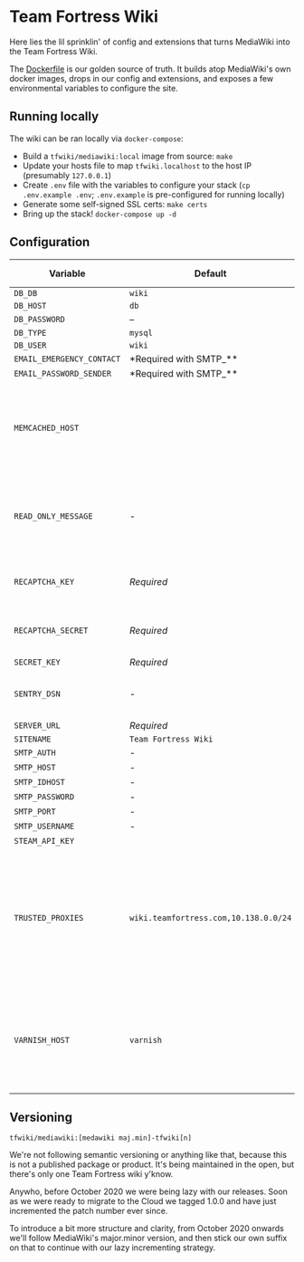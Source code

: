 # Team Fortress Wiki

Here lies the lil sprinklin' of config and extensions that turns MediaWiki into the Team Fortress Wiki.

The [Dockerfile](./Dockerfile) is our golden source of truth. It builds atop MediaWiki's own docker images, drops in our config and extensions, and exposes a few environmental variables to configure the site.

## Running locally

The wiki can be ran locally via `docker-compose`:

- Build a `tfwiki/mediawiki:local` image from source: `make`
- Update your hosts file to map `tfwiki.localhost` to the host IP (presumably `127.0.0.1`)
- Create `.env` file with the variables to configure your stack (`cp .env.example .env`; `.env.example` is pre-configured for running locally)
- Generate some self-signed SSL certs: `make certs`
- Bring up the stack! `docker-compose up -d`

## Configuration

| Variable                  | Default                               | Associated MediaWiki variable | Notes                                                                                                  |
| ------------------------- | ------------------------------------- | ----------------------------- | ------------------------------------------------------------------------------------------------------ |
| `DB_DB`                   | `wiki`                                | `$wgDBname`                   |
| `DB_HOST`                 | `db`                                  | `$wgDBserver`                 |
| `DB_PASSWORD`             | –                                     | `$wgDBpassword`               |
| `DB_TYPE`                 | `mysql`                               | `$wgDBtype`                   |
| `DB_USER`                 | `wiki`                                | `$wgDBuser`                   |
| `EMAIL_EMERGENCY_CONTACT` | \*Required with SMTP\_\*\*            | `$wgEmergencyContact`         |
| `EMAIL_PASSWORD_SENDER`   | \*Required with SMTP\_\*\*            | `$wgPasswordSender`           |
| `MEMCACHED_HOST`          |                                       | `$wgMemCachedServers`         | Can declare CSV. If this is blank we'll use MediaWiki's default cache settings                         |
| `READ_ONLY_MESSAGE`               | -                                     | `$wgReadOnly`                 | If set, puts the Wiki into read-only mode with the given message.                                      |
| `RECAPTCHA_KEY`           | _Required_                            | `$wgReCaptchaSiteKey`         | Credentials for a ReCaptcha v2 Tickbox                                                                 |
| `RECAPTCHA_SECRET`        | _Required_                            | `$wgReCaptchaSecretKey`       | Credentials for a ReCaptcha v2 Tickbox                                                                 |
| `SECRET_KEY`              | _Required_                            | `$wgSecretKey`                |
| `SENTRY_DSN`              | -                                     |                               | Used to report errors to [Sentry](https://sentry.io)                                                   |
| `SERVER_URL`              | _Required_                            | `$wgServer`                   |
| `SITENAME`                | `Team Fortress Wiki`                  | `$wgSitename`                 |
| `SMTP_AUTH`               | -                                     | `$wgSMTP['auth']`             |
| `SMTP_HOST`               | -                                     | `$wgSMTP['Host']`             |
| `SMTP_IDHOST`             | -                                     | `$wgSMTP['IDHost']`           |
| `SMTP_PASSWORD`           | -                                     | `$wgSMTP['password']`         |
| `SMTP_PORT`               | -                                     | `$wgSMTP['port']`             |
| `SMTP_USERNAME`           | -                                     | `$wgSMTP['username']`         |
| `STEAM_API_KEY`           |                                       | N/A                           |
| `TRUSTED_PROXIES`         | `wiki.teamfortress.com,10.138.0.0/24` | `\$wgSquidServersNoPurge`     | Can declare CSV. Make sure MediaWiki can properly resolve IP addresses through external load balancers |
| `VARNISH_HOST`            | `varnish`                             | `$wgSquidServers`             | Can declare CSV. If this is blank and Varnish is used, MediaWiki won't purge items from the cache      |

## Versioning

`tfwiki/mediawiki:[medawiki maj.min]-tfwiki[n]`

We're not following semantic versioning or anything like that, because this is not a published package or product. It's being maintained in the open, but there's only one Team Fortress wiki y'know.

Anywho, before October 2020 we were being lazy with our releases. Soon as we were ready to migrate to the Cloud we tagged 1.0.0 and have just incremented the patch number ever since.

To introduce a bit more structure and clarity, from October 2020 onwards we'll follow MediaWiki's major.minor version, and then stick our own suffix on that to continue with our lazy incrementing strategy.
